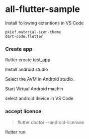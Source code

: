 # all-flutter-sample

Install following extentions in VS Code

```
pkief.material-icon-theme
dart-code.flutter
```

### Create app
flutter create test_app 


Install android studio

Select the AVM in Android studio.

Start Virtual Android machin

select android device in VS Code

### accept licence 
> flutter doctor --android-licenses

flutter run